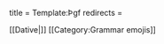 title = Template:Þgf
redirects =
>>>>

[[Dative|<span title="Dative     (Þágufall)   'Receiving'" class='emoji dative'></span>]]<noinclude>
[[Category:Grammar emojis]]
</noinclude>